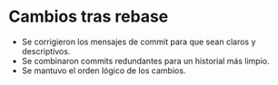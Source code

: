 # Cambios tras rebase

- Se corrigieron los mensajes de commit para que sean claros y descriptivos.
- Se combinaron commits redundantes para un historial más limpio.
- Se mantuvo el orden lógico de los cambios.
